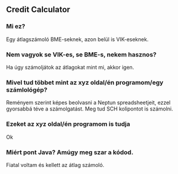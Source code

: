 ## Credit Calculator

### Mi ez?
Egy átlagszámoló BME-seknek, azon belül is VIK-eseknek.

### Nem vagyok se VIK-es, se BME-s, nekem hasznos?
Ha úgy számoljátok az átlagokat mint mi, akkor igen.

### Mivel tud többet mint az xyz oldal/én programom/egy számlológép?
Reményem szerint képes beolvasni a Neptun spreadsheetjeit, ezzel gyorsabbá téve a számolgatást.
Meg tud SCH kolipontot is számolni.

### Ezeket az xyz oldal/én programom is tudja
Ok

### Miért pont Java? Amúgy meg szar a kódod.
Fiatal voltam és kellett az átlag számoló.